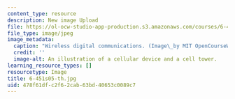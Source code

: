 ```yaml
---
content_type: resource
description: New image Upload
file: https://ol-ocw-studio-app-production.s3.amazonaws.com/courses/6-451-principles-of-digital-communication-ii-spring-2005/478f61dfc2f62cab63bd40653c0089c7_6-451s05-th.jpg
file_type: image/jpeg
image_metadata:
  caption: "Wireless digital communications. (Image\_by MIT OpenCourseWare.)"
  credit: ''
  image-alt: An illustration of a cellular device and a cell tower.
learning_resource_types: []
resourcetype: Image
title: 6-451s05-th.jpg
uid: 478f61df-c2f6-2cab-63bd-40653c0089c7
---
```

